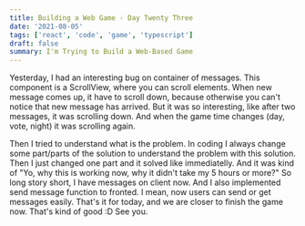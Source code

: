 ```yaml
---
title: Building a Web Game - Day Twenty Three
date: '2021-08-05'
tags: ['react', 'code', 'game', 'typescript']
draft: false
summary: I'm Trying to Build a Web-Based Game
---
```


Yesterday, I had an interesting bug on container of messages. This component is a ScrollView, where you can scroll elements. When new message comes up, it have to scroll down, because otherwise you can't notice that new message has arrived. But it was so interesting, like after two messages, it was scrolling down. And when the game time changes (day, vote, night) it was scrolling again.

Then I tried to understand what is the problem. In coding I always change some part/parts of the solution to understand the problem with this solution. Then I just changed one part and it solved like immediatelly. And it was kind of "Yo, why this is working now, why it didn't take my 5 hours or more?" So long story short, I have messages on client now. And I also implemented send message function to fronted. I mean, now users can send or get messages easily. That's it for today, and we are closer to finish the game now. That's kind of good :D See you.